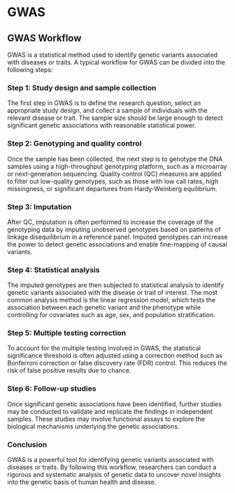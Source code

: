 # GWAS


## GWAS Workflow

GWAS is a statistical method used to identify genetic variants associated with diseases or traits. A typical workflow for GWAS can be divided into the following steps:

### Step 1: Study design and sample collection

The first step in GWAS is to define the research question, select an appropriate study design, and collect a sample of individuals with the relevant disease or trait. The sample size should be large enough to detect significant genetic associations with reasonable statistical power.

### Step 2: Genotyping and quality control

Once the sample has been collected, the next step is to genotype the DNA samples using a high-throughput genotyping platform, such as a microarray or next-generation sequencing. Quality control (QC) measures are applied to filter out low-quality genotypes, such as those with low call rates, high missingness, or significant departures from Hardy-Weinberg equilibrium.

### Step 3: Imputation

After QC, imputation is often performed to increase the coverage of the genotyping data by imputing unobserved genotypes based on patterns of linkage disequilibrium in a reference panel. Imputed genotypes can increase the power to detect genetic associations and enable fine-mapping of causal variants.

### Step 4: Statistical analysis

The imputed genotypes are then subjected to statistical analysis to identify genetic variants associated with the disease or trait of interest. The most common analysis method is the linear regression model, which tests the association between each genetic variant and the phenotype while controlling for covariates such as age, sex, and population stratification.

### Step 5: Multiple testing correction

To account for the multiple testing involved in GWAS, the statistical significance threshold is often adjusted using a correction method such as Bonferroni correction or false discovery rate (FDR) control. This reduces the risk of false positive results due to chance.

### Step 6: Follow-up studies

Once significant genetic associations have been identified, further studies may be conducted to validate and replicate the findings in independent samples. These studies may involve functional assays to explore the biological mechanisms underlying the genetic associations.

### Conclusion

GWAS is a powerful tool for identifying genetic variants associated with diseases or traits. By following this workflow, researchers can conduct a rigorous and systematic analysis of genetic data to uncover novel insights into the genetic basis of human health and disease.
